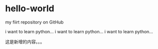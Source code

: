 # hello-world
my fiirt repository on GitHub

i want to learn python...
i want to learn python...
i want to learn python...


这是新增的内容。。。
